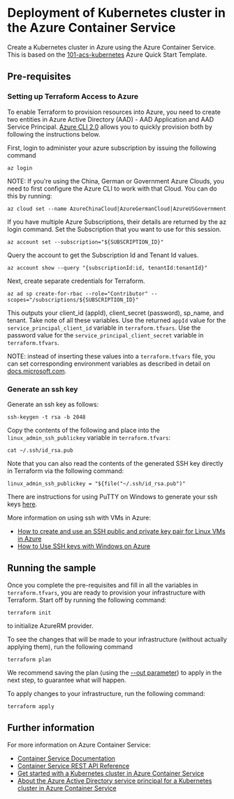 # Deployment of Kubernetes cluster in the Azure Container Service

Create a Kubernetes cluster in Azure using the Azure Container Service. This is based on the [101-acs-kubernetes](https://github.com/Azure/azure-quickstart-templates/tree/master/101-acs-kubernetes) Azure Quick Start Template.

## Pre-requisites


### Setting up Terraform Access to Azure

To enable Terraform to provision resources into Azure, you need to create two entities in Azure Active Directory (AAD) - AAD Application and AAD Service Principal. [Azure CLI 2.0](https://docs.microsoft.com/en-us/cli/azure/install-azure-cli) allows you to quickly provision both by following the instructions below. 

First, login to administer your azure subscription by issuing the following command

```
az login
```

NOTE: If you're using the China, German or Government Azure Clouds, you need to first configure the Azure CLI to work with that Cloud. You can do this by running:

```
az cloud set --name AzureChinaCloud|AzureGermanCloud|AzureUSGovernment
```

If you have multiple Azure Subscriptions, their details are returned by the az login command. 
Set the Subscription that you want to use for this session.

```
az account set --subscription="${SUBSCRIPTION_ID}"
```

Query the account to get the Subscription Id and Tenant Id values.

```
az account show --query "{subscriptionId:id, tenantId:tenantId}"
```

Next, create separate credentials for Terraform.

```
az ad sp create-for-rbac --role="Contributor" --scopes="/subscriptions/${SUBSCRIPTION_ID}"
```

This outputs your client_id (appId), client_secret (password), sp_name, and tenant. Take note of all these variables. Use the returned `appId` value for the `service_principal_client_id` variable in `terraform.tfvars`. Use the password value for the `service_principal_client_secret` variable in `terraform.tfvars`.

NOTE: instead of inserting these values into a `terraform.tfvars` file, you can set corresponding environment variables as described in detail on [docs.microsoft.com](https://docs.microsoft.com/en-us/azure/virtual-machines/terraform-install-configure).

### Generate an ssh key

Generate an ssh key as follows:

```
ssh-keygen -t rsa -b 2048 
```

Copy the contents of the following and place into the `linux_admin_ssh_publickey` variable in `terraform.tfvars`:

```
cat ~/.ssh/id_rsa.pub
```

Note that you can also read the contents of the generated SSH key directly in Terraform via the following command:

```
linux_admin_ssh_publickey = "${file("~/.ssh/id_rsa.pub")"
```

There are instructions for using PuTTY on Windows to generate your ssh keys [here](https://docs.microsoft.com/en-us/azure/virtual-machines/linux/ssh-from-windows).

More information on using ssh with VMs in Azure:

- [How to create and use an SSH public and private key pair for Linux VMs in Azure](https://docs.microsoft.com/en-us/azure/virtual-machines/linux/mac-create-ssh-keys)
- [How to Use SSH keys with Windows on Azure](https://docs.microsoft.com/en-us/azure/virtual-machines/linux/ssh-from-windows)

## Running the sample

Once you complete the pre-requisites and fill in all the variables in `terraform.tfvars`, you are ready to provision your infrastructure with Terraform. Start off by running the following command:

```
terraform init
```

to initialize AzureRM provider. 

To see the changes that will be made to your infrastructure (without actually applying them), run the following command

```
terraform plan
```
We recommend saving the plan (using the [--out parameter](https://www.terraform.io/docs/commands/plan.html#out-path)) to apply in the next step, to guarantee what will happen.

To apply changes to your infrastructure, run the following command:

```
terraform apply
```

## Further information

For more information on Azure Container Service:

- [Container Service Documentation](https://docs.microsoft.com/en-us/azure/container-service/)
- [Container Service REST API Reference](https://docs.microsoft.com/en-us/rest/api/compute/containerservices)
- [Get started with a Kubernetes cluster in Azure Container Service](https://docs.microsoft.com/en-us/azure/container-service/container-service-kubernetes-walkthrough)
- [About the Azure Active Directory service principal for a Kubernetes cluster in Azure Container Service](https://docs.microsoft.com/en-us/azure/container-service/container-service-kubernetes-service-principal)
